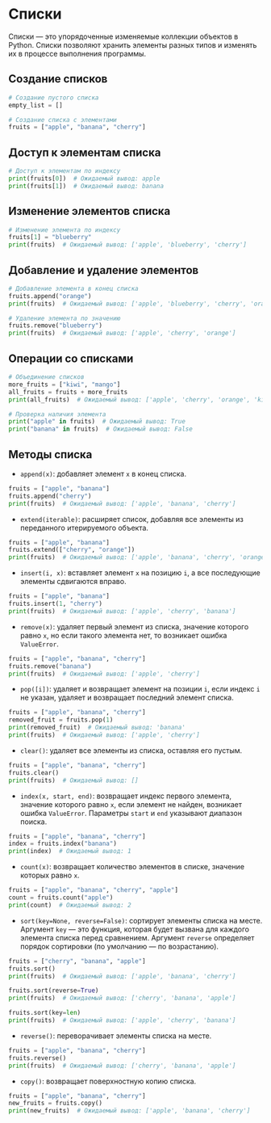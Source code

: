 # Списки

Списки — это упорядоченные изменяемые коллекции объектов в Python. Списки позволяют хранить элементы разных типов и изменять их в процессе выполнения программы.

## Создание списков

```python
# Создание пустого списка
empty_list = []

# Создание списка с элементами
fruits = ["apple", "banana", "cherry"]
```

## Доступ к элементам списка

```python
# Доступ к элементам по индексу
print(fruits[0])  # Ожидаемый вывод: apple
print(fruits[1])  # Ожидаемый вывод: banana
```

## Изменение элементов списка

```python
# Изменение элемента по индексу
fruits[1] = "blueberry"
print(fruits)  # Ожидаемый вывод: ['apple', 'blueberry', 'cherry']
```

## Добавление и удаление элементов

```python
# Добавление элемента в конец списка
fruits.append("orange")
print(fruits)  # Ожидаемый вывод: ['apple', 'blueberry', 'cherry', 'orange']

# Удаление элемента по значению
fruits.remove("blueberry")
print(fruits)  # Ожидаемый вывод: ['apple', 'cherry', 'orange']
```

## Операции со списками

```python
# Объединение списков
more_fruits = ["kiwi", "mango"]
all_fruits = fruits + more_fruits
print(all_fruits)  # Ожидаемый вывод: ['apple', 'cherry', 'orange', 'kiwi', 'mango']

# Проверка наличия элемента
print("apple" in fruits)  # Ожидаемый вывод: True
print("banana" in fruits)  # Ожидаемый вывод: False
```

## Методы списка

* `append(x)`: добавляет элемент `x` в конец списка.

```python
fruits = ["apple", "banana"]
fruits.append("cherry")
print(fruits)  # Ожидаемый вывод: ['apple', 'banana', 'cherry']
```

* `extend(iterable)`: расширяет список, добавляя все элементы из переданного итерируемого объекта.

```python
fruits = ["apple", "banana"]
fruits.extend(["cherry", "orange"])
print(fruits)  # Ожидаемый вывод: ['apple', 'banana', 'cherry', 'orange']
```

* `insert(i, x)`: вставляет элемент `x` на позицию `i`, а все последующие элементы сдвигаются вправо.

```python
fruits = ["apple", "banana"]
fruits.insert(1, "cherry")
print(fruits)  # Ожидаемый вывод: ['apple', 'cherry', 'banana']
```

* `remove(x)`: удаляет первый элемент из списка, значение которого равно `x`, но если такого элемента нет, то возникает ошибка `ValueError`.

```python
fruits = ["apple", "banana", "cherry"]
fruits.remove("banana")
print(fruits)  # Ожидаемый вывод: ['apple', 'cherry']
```

* `pop([i])`: удаляет и возвращает элемент на позиции `i`, eсли индекс `i` не указан, удаляет и возвращает последний элемент списка.

```python
fruits = ["apple", "banana", "cherry"]
removed_fruit = fruits.pop(1)
print(removed_fruit)  # Ожидаемый вывод: 'banana'
print(fruits)  # Ожидаемый вывод: ['apple', 'cherry']
```

* `clear()`: удаляет все элементы из списка, оставляя его пустым.

```python
fruits = ["apple", "banana", "cherry"]
fruits.clear()
print(fruits)  # Ожидаемый вывод: []
```

* `index(x, start, end)`: возвращает индекс первого элемента, значение которого равно `x`, если элемент не найден, возникает ошибка `ValueError`. Параметры `start` и `end` указывают диапазон поиска.

```python
fruits = ["apple", "banana", "cherry"]
index = fruits.index("banana")
print(index)  # Ожидаемый вывод: 1
```

* `count(x)`: возвращает количество элементов в списке, значение которых равно `x`.

```python
fruits = ["apple", "banana", "cherry", "apple"]
count = fruits.count("apple")
print(count)  # Ожидаемый вывод: 2
```

* `sort(key=None, reverse=False)`: сортирует элементы списка на месте. Аргумент `key` — это функция, которая будет вызвана для каждого элемента списка перед сравнением. Аргумент `reverse` определяет порядок сортировки (по умолчанию — по возрастанию).

```python
fruits = ["cherry", "banana", "apple"]
fruits.sort()
print(fruits)  # Ожидаемый вывод: ['apple', 'banana', 'cherry']
```

```python
fruits.sort(reverse=True)
print(fruits)  # Ожидаемый вывод: ['cherry', 'banana', 'apple']
```

```python
fruits.sort(key=len)
print(fruits)  # Ожидаемый вывод: ['apple', 'cherry', 'banana']
```

* `reverse()`: переворачивает элементы списка на месте.

```python
fruits = ["apple", "banana", "cherry"]
fruits.reverse()
print(fruits)  # Ожидаемый вывод: ['cherry', 'banana', 'apple']
```

* `copy()`: возвращает поверхностную копию списка.

```python
fruits = ["apple", "banana", "cherry"]
new_fruits = fruits.copy()
print(new_fruits)  # Ожидаемый вывод: ['apple', 'banana', 'cherry']
```